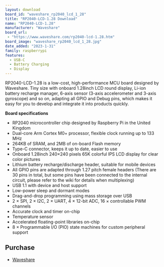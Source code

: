 ```yaml
---
layout: download
board_id: "waveshare_rp2040_lcd_1_28"
title: "RP2040-LCD-1.28 Download"
name: "RP2040-LCD-1.28"
manufacturer: "Waveshare"
board_url:
 - "https://www.waveshare.com/rp2040-lcd-1.28.htm"
board_image: "waveshare_rp2040_lcd_1_28.jpg"
date_added: "2023-1-31"
family: raspberrypi
features:
  - USB-C
  - Battery Charging
  - Display
---
```


RP2040-LCD-1.28 is a low-cost, high-performance MCU board designed by Waveshare. Tiny size with onboard 1.28inch LCD round display, Li-ion battery recharge manager, 6-axis sensor (3-axis accelerometer and 3-axis gyroscope) and so on, adapting all GPIO and Debug pins, which makes it easy for you to develop and integrate it into products quickly.

**Board specifications**
- RP2040 microcontroller chip designed by Raspberry Pi in the United Kingdom
- Dual-core Arm Cortex M0+ processor, flexible clock running up to 133 MHz
- 264KB of SRAM, and 2MB of on-board Flash memory
- Type-C connector, keeps it up to date, easier to use
- Onboard 1.28inch 240×240 pixels 65K colorful IPS LCD display for clear color pictures
- Lithium battery recharge/discharge header, suitable for mobile devices
- All GPIO pins are adapted through 1.27 pitch female headers (There are 30 pins in total, but some pins have been connected to the internal circuit, please refer to the wiki for details when multiplexing)
- USB 1.1 with device and host support
- Low-power sleep and dormant modes
- Drag-and-drop programming using mass storage over USB
- 2 × SPI, 2 × I2C, 2 × UART, 4 × 12-bit ADC, 16 × controllable PWM channels
- Accurate clock and timer on-chip
- Temperature sensor
- Accelerated floating-point libraries on-chip
- 8 × Programmable I/O (PIO) state machines for custom peripheral support

## Purchase
* [Waveshare](https://www.waveshare.com/rp2040-lcd-1.28.htm)
